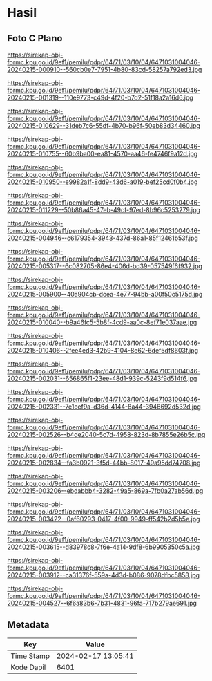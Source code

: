 # Hasil

## Foto C Plano

https://sirekap-obj-formc.kpu.go.id/9ef1/pemilu/pdpr/64/71/03/10/04/6471031004046-20240215-000910--560cb0e7-7951-4b80-83cd-58257a792ed3.jpg

https://sirekap-obj-formc.kpu.go.id/9ef1/pemilu/pdpr/64/71/03/10/04/6471031004046-20240215-001319--110e9773-c49d-4f20-b7d2-51f18a2a16d6.jpg

https://sirekap-obj-formc.kpu.go.id/9ef1/pemilu/pdpr/64/71/03/10/04/6471031004046-20240215-010629--31deb7c6-55df-4b70-b96f-50eb83d34460.jpg

https://sirekap-obj-formc.kpu.go.id/9ef1/pemilu/pdpr/64/71/03/10/04/6471031004046-20240215-010755--60b9ba00-ea81-4570-aa46-fe4746f9a12d.jpg

https://sirekap-obj-formc.kpu.go.id/9ef1/pemilu/pdpr/64/71/03/10/04/6471031004046-20240215-010950--e9982a1f-8dd9-43d6-a019-bef25cd0f0b4.jpg

https://sirekap-obj-formc.kpu.go.id/9ef1/pemilu/pdpr/64/71/03/10/04/6471031004046-20240215-011229--50b86a45-47eb-49cf-97ed-8b96c5253279.jpg

https://sirekap-obj-formc.kpu.go.id/9ef1/pemilu/pdpr/64/71/03/10/04/6471031004046-20240215-004946--c6179354-3943-437d-86a1-85f12461b53f.jpg

https://sirekap-obj-formc.kpu.go.id/9ef1/pemilu/pdpr/64/71/03/10/04/6471031004046-20240215-005317--6c082705-86e4-406d-bd39-057549f6f932.jpg

https://sirekap-obj-formc.kpu.go.id/9ef1/pemilu/pdpr/64/71/03/10/04/6471031004046-20240215-005900--40a904cb-dcea-4e77-94bb-a00f50c5175d.jpg

https://sirekap-obj-formc.kpu.go.id/9ef1/pemilu/pdpr/64/71/03/10/04/6471031004046-20240215-010040--b9a46fc5-5b8f-4cd9-aa0c-8ef71e037aae.jpg

https://sirekap-obj-formc.kpu.go.id/9ef1/pemilu/pdpr/64/71/03/10/04/6471031004046-20240215-010406--2fee4ed3-42b9-4104-8e62-6def5df8603f.jpg

https://sirekap-obj-formc.kpu.go.id/9ef1/pemilu/pdpr/64/71/03/10/04/6471031004046-20240215-002031--656865f1-23ee-48d1-939c-5243f9d514f6.jpg

https://sirekap-obj-formc.kpu.go.id/9ef1/pemilu/pdpr/64/71/03/10/04/6471031004046-20240215-002331--7e1eef9a-d36d-4144-8a44-3946692d532d.jpg

https://sirekap-obj-formc.kpu.go.id/9ef1/pemilu/pdpr/64/71/03/10/04/6471031004046-20240215-002526--b4de2040-5c7d-4958-823d-8b7855e26b5c.jpg

https://sirekap-obj-formc.kpu.go.id/9ef1/pemilu/pdpr/64/71/03/10/04/6471031004046-20240215-002834--fa3b0921-3f5d-44bb-8017-49a95dd74708.jpg

https://sirekap-obj-formc.kpu.go.id/9ef1/pemilu/pdpr/64/71/03/10/04/6471031004046-20240215-003206--ebdabbb4-3282-49a5-869a-7fb0a27ab56d.jpg

https://sirekap-obj-formc.kpu.go.id/9ef1/pemilu/pdpr/64/71/03/10/04/6471031004046-20240215-003422--0af60293-0417-4f00-9949-ff542b2d5b5e.jpg

https://sirekap-obj-formc.kpu.go.id/9ef1/pemilu/pdpr/64/71/03/10/04/6471031004046-20240215-003615--d83978c8-7f6e-4a14-9df8-6b9905350c5a.jpg

https://sirekap-obj-formc.kpu.go.id/9ef1/pemilu/pdpr/64/71/03/10/04/6471031004046-20240215-003912--ca31376f-559a-4d3d-b086-9078dfbc5858.jpg

https://sirekap-obj-formc.kpu.go.id/9ef1/pemilu/pdpr/64/71/03/10/04/6471031004046-20240215-004527--6f6a83b6-7b31-4831-96fa-717b279ae691.jpg


## Metadata

| Key        | Value               |
| ---------- | ------------------- |
| Time Stamp | 2024-02-17 13:05:41 |
| Kode Dapil | 6401                |




